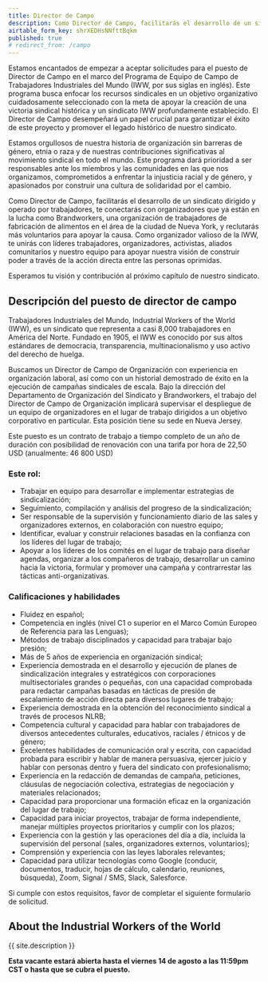 ```yaml
---
title: Director de Campo
description: Como Director de Campo, facilitarás el desarrollo de un sindicato dirigido y operado por trabajadores, te conectarás con organizadores que ya están en la lucha como Brandworkers, una organización de trabajadores de fabricación de alimentos en el área de la ciudad de Nueva York, y reclutarás más voluntarios para apoyar la causa. Como organizador valioso de la IWW, te unirás con líderes trabajadores, organizadores, activistas, aliados comunitarios y nuestro equipo para apoyar nuestra visión de construir poder a través de la acción directa entre las personas oprimidas.
airtable_form_key: shrXEDHsNNfttBqkm
published: true
# redirect_from: /campo
---
```


Estamos encantados de empezar a aceptar solicitudes para el puesto de Director de Campo en el marco del Programa de Equipo de Campo de Trabajadores Industriales del Mundo (IWW, por sus siglas en inglés). Este programa busca enfocar los recursos sindicales en un objetivo organizativo cuidadosamente seleccionado con la meta de apoyar la creación de una victoria sindical histórica y un sindicato IWW profundamente establecido. El Director de Campo desempeñará un papel crucial para garantizar el éxito de este proyecto y promover el legado histórico de nuestro sindicato.

Estamos orgullosos de nuestra historia de organización sin barreras de género, etnia o raza y de nuestras contribuciones significativas al movimiento sindical en todo el mundo. Este programa dará prioridad a ser responsables ante los miembros y las comunidades en las que nos organizamos, comprometidos a enfrentar la injusticia racial y de género, y apasionados por construir una cultura de solidaridad por el cambio.

Como Director de Campo, facilitarás el desarrollo de un sindicato dirigido y operado por trabajadores, te conectarás con organizadores que ya están en la lucha como Brandworkers, una organización de trabajadores de fabricación de alimentos en el área de la ciudad de Nueva York, y reclutarás más voluntarios para apoyar la causa. Como organizador valioso de la IWW, te unirás con líderes trabajadores, organizadores, activistas, aliados comunitarios y nuestro equipo para apoyar nuestra visión de construir poder a través de la acción directa entre las personas oprimidas.

Esperamos tu visión y contribución al próximo capítulo de nuestro sindicato.

## Descripción del puesto de director de campo

Trabajadores Industriales del Mundo, Industrial Workers of the World (IWW), es un sindicato que representa a casi 8,000 trabajadores en América del Norte. Fundado en 1905, el IWW es conocido por sus altos estándares de democracia, transparencia, multinacionalismo y uso activo del derecho de huelga.

Buscamos un Director de Campo de Organización con experiencia en organización laboral, así como con un historial demostrado de éxito en la ejecución de campañas sindicales de escala. Bajo la dirección del Departamento de Organización del Sindicato y Brandworkers, el trabajo del Director de Campo de Organización implicará supervisar el despliegue de un equipo de organizadores en el lugar de trabajo dirigidos a un objetivo corporativo en particular. Esta posición tiene su sede en Nueva Jersey.

Este puesto es un contrato de trabajo a tiempo completo de un año de duración con posibilidad de renovación con una tarifa por hora de 22,50 USD (anualmente: 46 800 USD)

### Este rol: 

- Trabajar en equipo para desarrollar e implementar estrategias de sindicalización;
- Seguimiento, compilación y análisis del progreso de la sindicalización;
- Ser responsable de la supervisión y funcionamiento diario de las sales y organizadores externos, en colaboración con nuestro equipo;
- Identificar, evaluar y construir relaciones basadas en la confianza con los líderes del lugar de trabajo;
- Apoyar a los líderes de los comités en el lugar de trabajo para diseñar agendas, organizar a los compañeros de trabajo, desarrollar un camino hacia la victoria, formular y promover una campaña y contrarrestar las tácticas anti-organizativas.

### Calificaciones y habilidades

- Fluidez en español;
- Competencia en inglés (nivel C1 o superior en el Marco Común Europeo de Referencia para las Lenguas);
- Métodos de trabajo disciplinados y capacidad para trabajar bajo presión;
- Más de 5 años de experiencia en organización sindical;
- Experiencia demostrada en el desarrollo y ejecución de planes de sindicalización integrales y estratégicos con corporaciones multisectoriales grandes o pequeñas, con una capacidad comprobada para redactar campañas basadas en tácticas de presión de escalamiento de acción directa para diversos lugares de trabajo;
- Experiencia demostrada en la obtención del reconocimiento sindical a través de procesos NLRB;
- Competencia cultural y capacidad para hablar con trabajadores de diversos antecedentes culturales, educativos, raciales / étnicos y de género;
- Excelentes habilidades de comunicación oral y escrita, con capacidad probada para escribir y hablar de manera persuasiva, ejercer juicio y hablar con personas dentro y fuera del sindicato con profesionalismo;
- Experiencia en la redacción de demandas de campaña, peticiones, cláusulas de negociación colectiva, estrategias de negociación y materiales relacionados;
- Capacidad para proporcionar una formación eficaz en la organización del lugar de trabajo;
- Capacidad para iniciar proyectos, trabajar de forma independiente, manejar múltiples proyectos prioritarios y cumplir con los plazos;
- Experiencia con la gestión y las operaciones del día a día, incluida la supervisión del personal (sales, organizadores externos, voluntarios);
- Comprensión y experiencia con las leyes laborales relevantes;
- Capacidad para utilizar tecnologías como Google (conducir, documentos, traducir, hojas de cálculo, calendario, reuniones, búsqueda), Zoom, Signal / SMS, Slack, Salesforce.

Si cumple con estos requisitos, favor de completar el siguiente formulario de solicitud.

## About the Industrial Workers of the World

{{ site.description }}

**Esta vacante estará abierta hasta el viernes 14 de agosto a las 11:59pm CST o hasta que se cubra el puesto.**
